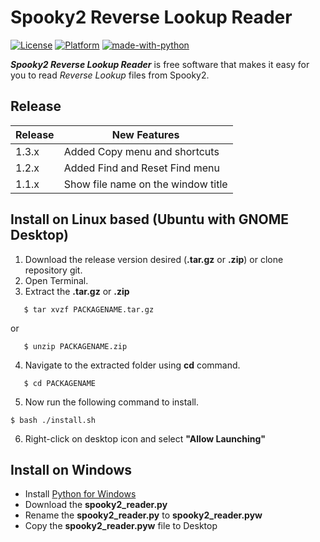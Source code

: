 # Spooky2 Reverse Lookup Reader
[![License](https://img.shields.io/badge/License-GPLv3-blue.svg)](https://www.gnu.org/licenses/gpl-3.0.en.html)
[![Platform](https://img.shields.io/badge/Platform-Linux64%20%7C%20Win64-blue.svg)]()
[![made-with-python](https://img.shields.io/badge/Made%20with-Python%20%7C%20Tkinter-blue)](https://www.python.org/)


<b><i>Spooky2 Reverse Lookup Reader</i></b>  is free software that makes it easy for you to read <i>Reverse Lookup</i> files from Spooky2.

## Release
| Release | New Features |
| ------- | ------------ |
| 1.3.x | Added Copy menu and shortcuts |
| 1.2.x | Added Find and Reset Find menu|
| 1.1.x| Show file name on the window title|

## Install on Linux based (Ubuntu with GNOME Desktop)
1. Download the release version desired (<b>.tar.gz</b> or <b>.zip</b>) or clone repository git.
2. Open Terminal.
3. Extract the <b>.tar.gz</b> or <b>.zip</b>
```
   $ tar xvzf PACKAGENAME.tar.gz
```
or
```
   $ unzip PACKAGENAME.zip
```
4. Navigate to the extracted folder using <b>cd</b> command.
```
   $ cd PACKAGENAME
```
5. Now run the following command to install.

```
$ bash ./install.sh
```

6. Right-click on desktop icon and select <b>"Allow Launching"</b>


## Install on Windows
- Install [Python for Windows](https://www.python.org/downloads/windows/)
- Download the <b>spooky2_reader.py</b>
- Rename the <b>spooky2_reader.py</b> to <b>spooky2_reader.pyw</b>
- Copy the <b>spooky2_reader.pyw</b> file to Desktop
